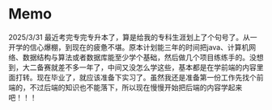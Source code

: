 # Memo
2025/3/31
最近考完专完专升本了，算是给我的专科生涯划上了个句号了。从一开学的信心爆棚，到现在的疲惫不堪。原本计划能三年的时间把java、计算机网络、数据结构与算法或者数据库能至少学个基础，然后做几个项目练练手的。没想到，大二备赛就差不多一年了，中间又没怎么学这些，基本都是在学前端的内容里面打转。现在毕业了，就应该准备下实习了。虽然我还是准备第一份工作先找个前端的，不过后端的知识也不能落下，所以现在慢慢开始把后端的内容学起来吧！！！
